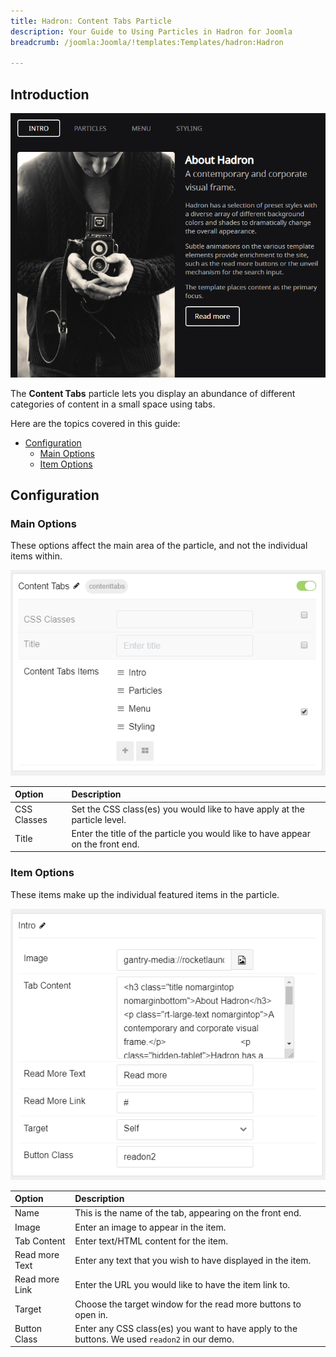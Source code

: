 ```yaml
---
title: Hadron: Content Tabs Particle
description: Your Guide to Using Particles in Hadron for Joomla
breadcrumb: /joomla:Joomla/!templates:Templates/hadron:Hadron

---
```


## Introduction

![Content Tabs](assets/particle_contenttabs1.png)

The **Content Tabs** particle lets you display an abundance of different categories of content in a small space using tabs.

Here are the topics covered in this guide:

* [Configuration](#configuration)
  * [Main Options](#main-options)
  * [Item Options](#item-options)

## Configuration

### Main Options

These options affect the main area of the particle, and not the individual items within.

![Content Tabs](assets/particle_contenttabs2.png)

| Option         | Description                                                                     |
| :-----         | :-----                                                                          |
| CSS Classes    | Set the CSS class(es) you would like to have apply at the particle level.       |
| Title          | Enter the title of the particle you would like to have appear on the front end. |

### Item Options

These items make up the individual featured items in the particle.

![Content Tabs](assets/particle_contenttabs3.png)

| Option         | Description                                                                                   |
|:-------------- |:--------------------------------------------------------------------------------------------- |
| Name           | This is the name of the tab, appearing on the front end.                                      |
| Image          | Enter an image to appear in the item.                                                         |
| Tab Content    | Enter text/HTML content for the item.                                                         |
| Read more Text | Enter any text that you wish to have displayed in the item.                                   |
| Read more Link | Enter the URL you would like to have the item link to.                                        |
| Target         | Choose the target window for the read more buttons to open in.                                |
| Button Class   | Enter any CSS class(es) you want to have apply to the buttons. We used `readon2` in our demo. |
